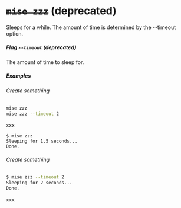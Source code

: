 # ~~`mise zzz`~~ (deprecated)

Sleeps for a while.  The amount of time is determined by the --timeout option.

##### Flag ~~`--timeout`~~ (deprecated)

The amount of time to sleep for.

##### Examples

###### Create something

```sh
mise zzz
mise zzz --timeout 2
```

xxx

```
$ mise zzz
Sleeping for 1.5 seconds...
Done.
```

###### Create something

```sh
$ mise zzz --timeout 2
Sleeping for 2 seconds...
Done.
```

xxx

